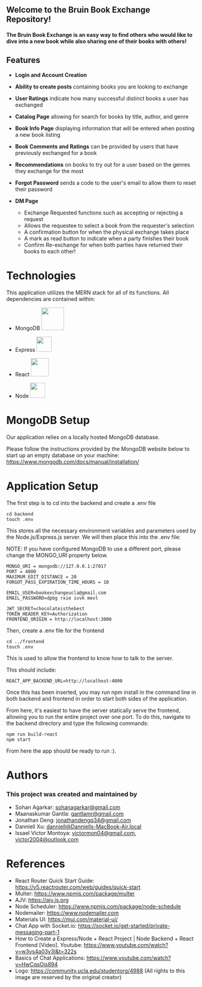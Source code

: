 ## **Welcome to the Bruin Book Exchange Repository!**
#### The Bruin Book Exchange is an easy way to find others who would like to dive into a new book while also sharing one of their books with others!

## Features
- **Login and Account Creation**

- **Ability to create posts** containing books you are looking to exchange

- **User Ratings** indicate how many successful distinct books a user has exchanged

- **Catalog Page** allowing for search for books by title, author, and genre

- **Book Info Page** displaying information that will be entered when posting a new book listing

- **Book Comments and Ratings** can be provided by users that have previously exchanged for a book

- **Recommendations** on books to try out for a user based on the genres they exchange for the most

- **Forgot Password** sends a code to the user's email to allow them to reset their password

- **DM Page**
    - Exchange Requested functions such as accepting or rejecting a request
    - Allows the requestee to select a book from the requester's selection
    - A confirmation button for when the physical exchange takes place
    - A mark as read button to indicate when a party finishes their book
    - Confirm Re-exchange for when both parties have returned their books to each other!

# Technologies
This application utilizes the MERN stack for all of its functions. All dependencies are contained within:

- MongoDB <img src = https://1000logos.net/wp-content/uploads/2020/08/MongoDB-Emblem.jpg width = 60 px>

- Express <img src = https://ajeetchaulagain.com/static/7cb4af597964b0911fe71cb2f8148d64/87351/express-js.png width = 40px>
- React <img src = https://www.pngitem.com/pimgs/m/664-6644509_icon-react-js-logo-hd-png-download.png width = 48px>
- Node <img src = https://cdn1.iconfinder.com/data/icons/programing-development-8/24/node_js_logo-1024.png width= 40px>


# MongoDB Setup

Our application relies on a locally hosted MongoDB database.

Please follow the instructions provided by the MongoDB website below to start up an empty database on your machine:
https://www.mongodb.com/docs/manual/installation/

# Application Setup

The first step is to cd into the backend and create a .env file
```
cd backend
touch .env
```
This stores all the necessary environment variables and parameters used by the Node.js/Express.js server.
We will then place this into the .env file:

NOTE: If you have configured MongoDB to use a different port, please change the MONGO_URI property
below.

```
MONGO_URI = mongodb://127.0.0.1:27017
PORT = 4000
MAXIMUM_EDIT_DISTANCE = 20
FORGOT_PASS_EXPIRATION_TIME_HOURS = 10

EMAIL_USER=bookexchangeucla@gmail.com
EMAIL_PASSWORD=dpbg rxie ivvk mevl

JWT_SECRET=chocolateisthebest
TOKEN_HEADER_KEY=Authorization
FRONTEND_ORIGIN = http://localhost:3000
```

Then, create a .env file for the frontend
```
cd ../frontend
touch .env
```

This is used to allow the frontend to know how to talk to the server.

This should include:
```
REACT_APP_BACKEND_URL=http://localhost:4000
```

Once this has been inserted, you may run npm install in the command line in both backend and frontend in order to start both sides of the application.

From here, it's easiest to have the server statically serve the frontend, allowing you to run the entire project
over one port. To do this, navigate to the backend directory and type the following commands:
```
npm run build-react
npm start
```

From here the app should be ready to run :).


# Authors
### This project was created and maintained by 
- Sohan Agarkar: sohanagarkar@gmail.com
- Maanaskumar Gantla: gantlamr@gmail.com
- Jonathan Deng: jonathandengq34@gmail.com
- Danniell Xu: danniell@Danniells-MacBook-Air.local
- Issael Victor Montoya: victormon04@gmail.com, victor2004@outlook.com

# References

- React Router Quick Start Guide: https://v5.reactrouter.com/web/guides/quick-start
- Multer: https://www.npmjs.com/package/multer
- AJV: https://ajv.js.org
- Node Scheduler: https://www.npmjs.com/package/node-schedule
- Nodemailer: https://www.nodemailer.com
- Materials UI: https://mui.com/material-ui/
- Chat App with Socket.io: https://socket.io/get-started/private-messaging-part-1
- How to Create a Express/Node + React Project | Node Backend + React Frontend [Video]. Youtube: https://www.youtube.com/watch?v=w3vs4a03y3I&t=322s
- Basics of Chat Applications: https://www.youtube.com/watch?v=HwCqsOis894
- Logo: https://community.ucla.edu/studentorg/4988 (All rights to this image are reserved by the original creator)

